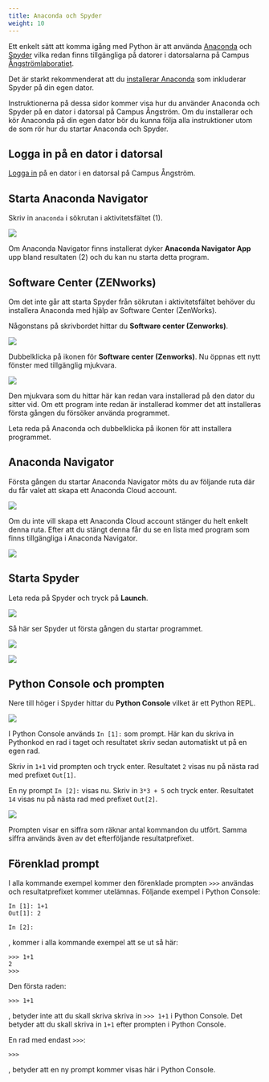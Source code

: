 ```yaml
---
title: Anaconda och Spyder
weight: 10
---
```


Ett enkelt sätt att komma igång med Python är att använda [Anaconda][anaconda]
och [Spyder][spyder] vilka redan finns tillgängliga på datorer i datorsalarna på Campus
[Ångströmlaboratiet][ångström]. 

Det är starkt rekommenderat att du [installerar Anaconda][download] som
inkluderar Spyder på din egen dator.

Instruktionerna på dessa sidor kommer visa hur du använder Anaconda och Spyder på en dator
i datorsal på Campus Ångström. Om du installerar och kör Anaconda på din egen
dator bör du kunna följa alla instruktioner utom de som rör hur du startar
Anaconda och Spyder.

[ångström]: https://angstrom.uu.se/
[anaconda]: https://www.anaconda.com/
[spyder]: https://www.spyder-ide.org/
[download]: https://www.anaconda.com/download/

## Logga in på en dator i datorsal

[Logga in][login] på en dator i en datorsal på Campus Ångström. 

[login]: computer-rooms/#logga-in-p%C3%A5-dator-i-datorsal-p%C3%A5-campus-%C3%A5ngstr%C3%B6m

## Starta Anaconda Navigator

Skriv in `anaconda` i sökrutan i aktivitetsfältet (1).

![](/images/python/spyder/search-anaconda-navigator.png)

Om Anaconda Navigator finns installerat dyker **Anaconda Navigator App** upp 
bland resultaten (2) och du kan nu starta detta program. 

## Software Center (ZENworks)

Om det inte går att starta Spyder från sökrutan i aktivitetsfältet behöver du
installera Anaconda med hjälp av Software Center (ZenWorks). 

Någonstans på skrivbordet hittar du **Software center (Zenworks)**.


![](/images/linux/software-center-icon.png)

Dubbelklicka på ikonen för **Software center (Zenworks)**. Nu öppnas ett nytt
fönster med tillgänglig mjukvara. 

![](/images/linux/software-center.png)

Den mjukvara som du hittar här kan redan vara installerad på den dator du
sitter vid. Om ett program inte redan är installerad kommer det att installeras första gången du
försöker använda programmet. 

Leta reda på Anaconda och dubbelklicka på ikonen för att installera programmet. 


## Anaconda Navigator

Första gången du startar Anaconda Navigator möts du av följande ruta där du får
valet att skapa ett Anaconda Cloud account. 

![](/images/python/spyder/cloud-login.png)

Om du inte vill skapa ett Anaconda Cloud account stänger du helt enkelt denna
ruta. Efter att du stängt denna får du se en lista med program som finns
tillgängliga i Anaconda Navigator. 

![](/images/python/spyder/navigator.png)

## Starta Spyder

Leta reda på Spyder och tryck på **Launch**. 

![](/images/python/spyder/launch-spyder.png)

Så här ser Spyder ut första gången du startar programmet. 

![](/images/python/spyder/spyder-first-launch.png)

![](/images/python/spyder/spyder-first-launch.png)

## Python Console och prompten

Nere till höger i Spyder hittar du **Python Console** vilket är ett Python REPL. 

![](/images/python/spyder/python-console.png)

I Python Console används `In [1]:` som prompt. Här kan du skriva in Pythonkod en
rad i taget och resultatet skriv sedan automatiskt ut på en egen rad. 

Skriv in `1+1` vid prompten och tryck enter. Resultatet `2` visas nu på nästa rad med prefixet `Out[1]`. 

En ny prompt `In [2]:` visas nu. Skriv in `3*3 + 5` och tryck enter. Resultatet
`14` visas nu på nästa rad med prefixet `Out[2]`.  

![](/images/python/spyder/console-first-try.png)

Prompten visar en siffra som räknar antal kommandon du utfört. Samma siffra
används även av det efterföljande resultatprefixet. 

## Förenklad prompt 

I alla kommande exempel kommer den förenklade prompten `>>>` användas och
resultatprefixet kommer utelämnas. Följande exempel i Python Console:

``` text
In [1]: 1+1
Out[1]: 2

In [2]: 
```

, kommer i alla kommande exempel att se ut så här: 

``` text
>>> 1+1
2
>>> 
```

Den första raden: 

``` text
>>> 1+1
```

, betyder inte att du skall skriva skriva in `>>> 1+1` i Python Console. Det
betyder att du skall skriva in `1+1` efter prompten i Python Console. 

En rad med endast `>>>`: 

``` text 
>>>
```` 

, betyder att en ny prompt kommer visas här i Python Console. 